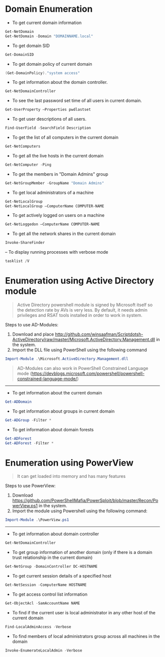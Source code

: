 # Domain Enumeration

- To get current domain information

```powershell
Get-NetDomain
Get-NetDomain -Domain "DOMAINNAME.local"
```

- To get domain SID

```powershell
Get-DomainSID
```

- To get domain policy of current domain

```powershell
(Get-DomainPolicy)."system access"
```

- To get information about the domain controller.

```powershell
Get-NetDomainController
```

- To see the last password set time of all users in current domain.

```powershell
Get-UserProperty –Properties pwdlastset
```

- To get user descriptions of all users.

```powershell
Find-UserField -SearchField Description
```

- To get the list of all computers in the current domain

```powershell
Get-NetComputers
```

- To get all the live hosts in the current domain

```powershell
Get-NetComputer -Ping
```

- To get the members in "Domain Admins" group

```powershell
Get-NetGroupMember -GroupName "Domain Admins"
```

- To get local administrators of a machine

```powershell
Get-NetLocalGroup
Get-NetLocalGroup –ComputerName COMPUTER-NAME
```

- To get actively logged on users on a machine

```powershell
Get-NetLoggedon –ComputerName COMPUTER-NAME
```

- To get all the network shares in the current domain

```powershell
Invoke-ShareFinder
```

 – To display running processes with verbose mode

```powershell
tasklist /V
```

# Enumeration using Active Directory module

> Active Directory powershell module is signed by Microsoft itself so the detection rate by AVs is very less. By default, it needs admin privileges and  RSAT tools installed in order to work in system.

Steps to use AD-Modules:

1. Download and place http://github.com/winsaafman/Scriptdotsh-ActiveDirectory/raw/master/Microsoft.ActiveDirectory.Management.dll in the system.
2. Import the DLL file using PowerShell using the following command

```powershell
Import-Module .\Microsoft.ActiveDirectory.Management.dll
```

> AD-Modules can also work in PowerShell Constrained Language mode (https://devblogs.microsoft.com/powershell/powershell-constrained-language-mode/)

-----------------

- To get information about the current domain

```powershell
Get-ADDomain
```

- To get information about groups in current domain

```powershell
Get-ADGroup -Filter *
```

- To get information about domain forests

```powershell
Get-ADForest
Get-ADForest -Filter *
```


# Enumeration using PowerView

> It can get loaded into memory and has many features 

Steps to use PowerView:

1. Download https://github.com/PowerShellMafia/PowerSploit/blob/master/Recon/PowerView.ps1 in the system.
2. Import the module using Powershell using the following command:

```powershell
Import-Module .\PowerView.ps1
```

-----------------

- To get information about domain controller

```powershell
Get-NetDomainController
````

- To get group information of another domain (only if there is a domain trust relationship in the current domain)

```powershell
Get-NetGroup -DomainController DC-HOSTNAME
```

- To get current session details of a specified host

```powershell
Get-NetSession -ComputerName HOSTNAME
```

- To get access control list information

```powershell
Get-ObjectAcl -SamAccountName NAME
```

- To find if the current user is local administrator in any other host of the current domain

```powershell
Find-LocalAdminAccess -Verbose
```

- To find members of local administrators group across all machines in the domain

```powershell
Invoke-EnumerateLocalAdmin -Verbose
```
